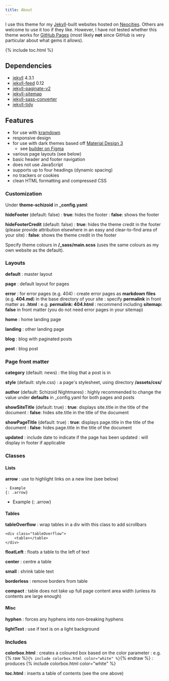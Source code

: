 ```yaml
---
title: About
---
```


I use this theme for my <a href="https://neocities.org/" target="_blank">Jekyll</a>-built websites hosted on <a href="https://neocities.org/" target="_blank">Neocities</a>. Others are welcome to use it too if they like. However, I have not tested whether this theme works for <a href="https://pages.github.com/" target="_blank">GitHub Pages</a> (most likely **not** since GitHub is very particular about what gems it allows).

{% include toc.html %}

## Dependencies
- <a href="https://github.com/jekyll/jekyll" target="_blank">jekyll</a> 4.3.1
- <a href="https://github.com/jekyll/jekyll-feed" target="_blank">jekyll-feed</a> 0.12
- <a href="https://github.com/sverrirs/jekyll-paginate-v2" target="_blank">jekyll-paginate-v2</a>
- <a href="https://github.com/jekyll/jekyll-sitemap" target="_blank">jekyll-sitemap</a>
- <a href="https://github.com/jekyll/jekyll-sass-converter" target="_blank">jekyll-sass-converter</a>
- <a href="https://github.com/apsislabs/jekyll-tidy" target="_blank">jekyll-tidy</a>

## Features
- for use with <a href="https://github.com/gettalong/kramdown" target="_blank">kramdown</a>
- responsive design
- for use with dark themes based off <a href="https://m3.material.io/" target="_blank">Material Design 3</a>
    - see <a href="https://www.figma.com/community/plugin/1034969338659738588/Material-Theme-Builder" target="_blank">builder on Figma</a>
- various page layouts (see below)
- basic header and footer navigation
- does not use JavaScript
- supports up to four headings (dynamic spacing)
- no trackers or cookies
- clean HTML formatting and compressed CSS

### Customization
Under **theme-schizoid** in **_config.yaml**:

**hideFooter** (default: false)
: **true**: hides the footer
: **false**: shows the footer

**hideFooterCredit** (default: false)
: **true**: hides the theme credit in the footer (please provide attribution elsewhere in an easy and clear-to-find area of your site)
: **false**: shows the theme credit in the footer

Specify theme colours in **/_sass/main.scss** (uses the same colours as my own website as the default).

### Layouts
**default**
: master layout

**page**
: default layout for pages

**error**
: for error pages (e.g. 404)
: create error pages as **markdown files** (e.g. **404.md**) in the base directory of your site
: specify **permalink** in front matter as **.html**
: e.g. <span class="hyphen">**permalink: 404.html**</span>
: recommend including <span class="hyphen">**sitemap: false**</span> in front matter (you do not need error pages in your sitemap)

**home**
: home landing page

**landing**
: other landing page

**blog**
: blog with paginated posts

**post**
: blog post

### Page front matter
**category** (default: news)
: the blog that a post is in

**style** (default: style.css)
: a page's stylesheet, using directory **/assets/css/**

**author** (default: Schizoid Nightmares)
: highly recommended to change the value under **defaults** in <span class="hyphen">_config.yaml</span> for both pages and posts

**showSiteTitle** (default: true)
: **true**: displays site.title in the title of the document
: **false**: hides site.title in the title of the document

**showPageTitle** (default: true)
: **true**: displays page.title in the title of the document
: **false**: hides page.title in the title of the document

**updated**
: include date to indicate if the page has been updated
: will display in footer if applicable

### Classes
#### Lists
**arrow**
: use to highlight links on a new line (see below)

```
- Example
{: .arrow}
```

- Example
{: .arrow}

#### Tables
**tableOverflow**
: wrap tables in a div with this class to add scrollbars

```
<div class="tableOverflow">
    <table></table>
</div>
```

**floatLeft**
: floats a table to the left of text

**center**
: centre a table

**small**
: shrink table text

**borderless**
: remove borders from table

**compact**
: table does not take up full page content area width (unless its contents are large enough)

#### Misc
**hyphen**
: forces any hyphens into non-breaking hyphens

**lightText**
: use if text is on a light background

### Includes
**colorbox.html**
: creates a coloured box based on the color parameter
: e.g. {% raw %}```{% include colorbox.html color="white" %}```{% endraw %}
: produces {% include colorbox.html color="white" %}

**toc.html**
: inserts a table of contents (see the one above)